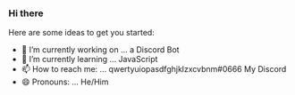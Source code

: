 ### Hi there 

Here are some ideas to get you started:

- 🔭 I’m currently working on ... a Discord Bot
- 🌱 I’m currently learning ... JavaScript
- 📫 How to reach me: ... qwertyuiopasdfghjklzxcvbnm#0666 My Discord
- 😄 Pronouns: ... He/Him
